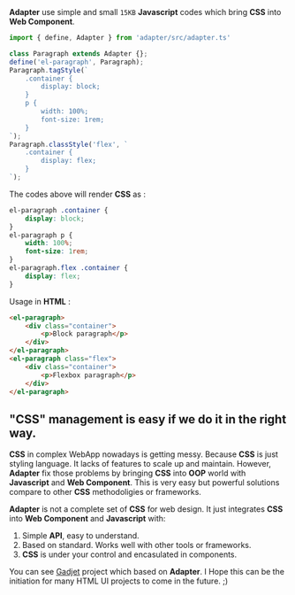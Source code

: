 <div style="margin-top: 2rem; width: 100%;"></div>

**Adapter** use simple and small <code>15KB</code> **Javascript** codes which bring **CSS**
into **Web Component**.


```js
import { define, Adapter } from 'adapter/src/adapter.ts'

class Paragraph extends Adapter {};
define('el-paragraph', Paragraph);
Paragraph.tagStyle(`
    .container {
        display: block;
    }
    p {
        width: 100%;
        font-size: 1rem;
    }
`);
Paragraph.classStyle('flex', `
    .container {
        display: flex;
    }
`);
```

The codes above will render **CSS** as :

```css
el-paragraph .container {
    display: block;
}
el-paragraph p {
    width: 100%;
    font-size: 1rem;
}
el-paragraph.flex .container {
    display: flex;
}
```

Usage in **HTML** :

```html
<el-paragraph>
    <div class="container">
        <p>Block paragraph</p>
    </div>
</el-paragraph>
<el-paragraph class="flex">
    <div class="container">
        <p>Flexbox paragraph</p>
    </div>
</el-paragraph>
```

## "CSS" management is easy if we do it in the right way.

**CSS** in complex WebApp nowadays is getting messy. Because **CSS**
is just styling language. It lacks of features to scale up and maintain.
However, **Adapter** fix those problems by bringing **CSS**
into **OOP** world with **Javascript** and **Web Component**.
This is very easy but powerful solutions compare to other
**CSS** methodoligies or frameworks.

**Adapter** is not a complete set of **CSS** for web design. It just integrates
**CSS** into **Web Component** and **Javascript** with:

1. Simple **API**, easy to understand.
2. Based on standard. Works well with other tools or frameworks.
3. **CSS** is under your control and encasulated in components.

You can see [Gadjet](https://nitipit.github.io/gadjet/index.html) project
which based on **Adapter**. I Hope this can be the initiation for many
HTML UI projects to come in the future. ;)